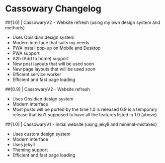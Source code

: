 # Cassowary Changelog

##[1.0] | CassowaryV2 - Website refresh (using my own design system and methods)
  - Uses Obisidian design system
  - Modern interface that suits my needs
  - PWA install pop-up on Mobile and Desktop
  - PWA support
  - A2h (Add to home) support
  - New post layouts that will be used soon
  - New page layouts that will be used soon
  - Efficient service worker
  - Efficient and fast page loading

##[0.9] | CassowaryV2 - Website refresh
  - Uses Obsidian design system
  - Modern interface
  - Most posts will be ported by the time 1.0 is released
  0.9 is a temporary release that isn't supposed to have all the features listed in 1.0 (above)

##[1.0] | CassowaryV1 - Initial website (using jekyll and minimal-mistakes)
  - Uses custom design system
  - Modern interface
  - Uses jekyll
  - Theming support
  - Efficient and fast page loading
